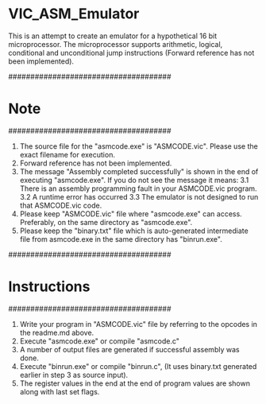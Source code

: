 # VIC_ASM_Emulator
This is an attempt to create an emulator for a hypothetical 16 bit microprocessor. The microprocessor supports arithmetic, logical, conditional and unconditional jump instructions (Forward reference has not been implemented). 



#####################################
#      		Note		    #
#####################################


1. The source file for the "asmcode.exe" is "ASMCODE.vic". Please use the exact filename for execution.
2. Forward reference has not been implemented.
3. The message "Assembly completed successfully" is shown in the end of executing "asmcode.exe". If you do not see the message it means:
    3.1 There is an assembly programming fault in your ASMCODE.vic program. 
	3.2 A runtime error has occurred 
	3.3 The emulator is not designed to run that ASMCODE.vic code.
4. Please keep "ASMCODE.vic" file where "asmcode.exe" can access. Preferably, on the same directory as "asmcode.exe".
5. Please keep the "binary.txt" file which is auto-generated intermediate file from asmcode.exe in the same directory has "binrun.exe".

#####################################
#      	Instructions	            #
#####################################	



1. Write your program in "ASMCODE.vic" file by referring to the opcodes in the readme.md above.
2. Execute "asmcode.exe" or compile "asmcode.c"
3. A number of output files are generated if successful assembly was done.
4. Execute "binrun.exe" or compile "binrun.c", (It uses binary.txt generated earlier in step 3 as source input).
5. The register values in the end at the end of program values are shown along with last set flags.
